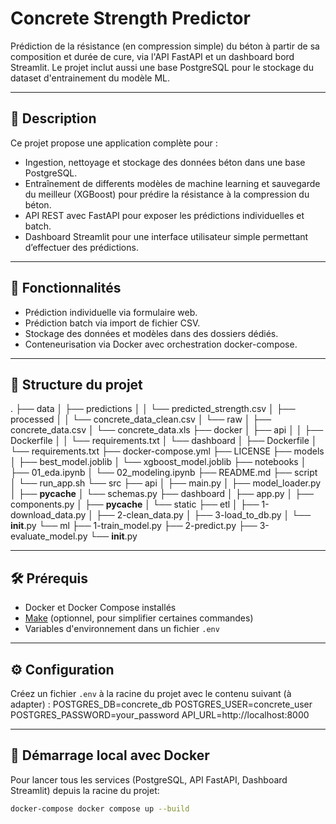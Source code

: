 # Concrete Strength Predictor

Prédiction de la résistance (en compression simple) du béton à partir de sa composition et durée de cure, via l'API FastAPI et un dashboard bord Streamlit. 
Le projet inclut aussi une base PostgreSQL pour le stockage du dataset d'entrainement du modèle ML.

---

## 🧱 Description

Ce projet propose une application complète pour :

- Ingestion, nettoyage et stockage des données béton dans une base PostgreSQL.
- Entraînement de differents modèles de machine learning et sauvegarde du meilleur (XGBoost) pour prédire la résistance à la compression du béton.
- API REST avec FastAPI pour exposer les prédictions individuelles et batch.
- Dashboard Streamlit pour une interface utilisateur simple permettant d’effectuer des prédictions.

---

## 🚀 Fonctionnalités

- Prédiction individuelle via formulaire web.
- Prédiction batch via import de fichier CSV.
- Stockage des données et modèles dans des dossiers dédiés.
- Conteneurisation via Docker avec orchestration docker-compose.

---

## 📂 Structure du projet
.
├── data
│   ├── predictions
│   │   └── predicted_strength.csv
│   ├── processed
│   │   └── concrete_data_clean.csv
│   └── raw
│       ├── concrete_data.csv
│       └── concrete_data.xls
├── docker
│   ├── api
│   │   ├── Dockerfile
│   │   └── requirements.txt
│   └── dashboard
│       ├── Dockerfile
│       └── requirements.txt
├── docker-compose.yml
├── LICENSE
├── models
│   ├── best_model.joblib
│   └── xgboost_model.joblib
├── notebooks
│   ├── 01_eda.ipynb
│   └── 02_modeling.ipynb
├── README.md
├── script
│   └── run_app.sh
└── src
    ├── api
    │   ├── main.py
    │   ├── model_loader.py
    │   ├── __pycache__
    │   └── schemas.py
    ├── dashboard
    │   ├── app.py
    │   ├── components.py
    │   ├── __pycache__
    │   └── static
    ├── etl
    │   ├── 1-download_data.py
    │   ├── 2-clean_data.py
    │   ├── 3-load_to_db.py
    │   └── __init__.py
    └── ml
        ├── 1-train_model.py
        ├── 2-predict.py
        ├── 3-evaluate_model.py
        └── __init__.py

---

## 🛠️ Prérequis

- Docker et Docker Compose installés
- [Make](https://www.gnu.org/software/make/) (optionnel, pour simplifier certaines commandes)
- Variables d'environnement dans un fichier `.env` 

---

## ⚙️ Configuration

Créez un fichier `.env` à la racine du projet avec le contenu suivant (à adapter) :
    POSTGRES_DB=concrete_db
    POSTGRES_USER=concrete_user
    POSTGRES_PASSWORD=your_password
    API_URL=http://localhost:8000

---

## 🚀 Démarrage local avec Docker

Pour lancer tous les services (PostgreSQL, API FastAPI, Dashboard Streamlit) depuis la racine du projet:

```bash
docker-compose docker compose up --build
